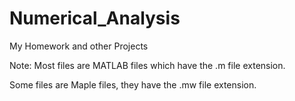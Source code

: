 # Numerical_Analysis
My Homework and other Projects

Note: Most files are MATLAB files which have the .m file extension.
  
  Some files are Maple files, they have the .mw file extension.
